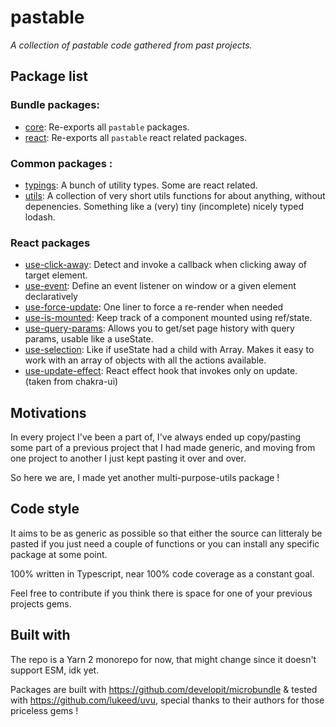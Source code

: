 # pastable

_A collection of pastable code gathered from past projects._

## Package list

### Bundle packages:

-   [core](./packages/core/README.md): Re-exports all `pastable` packages.
-   [react](./packages/react/README.md): Re-exports all `pastable` react related packages.

### Common packages :

-   [typings](./packages/typings/README.md): A bunch of utility types. Some are react related.
-   [utils](./packages/utils/README.md): A collection of very short utils functions for about anything, without depenencies. Something like a (very) tiny (incomplete) nicely typed lodash.

### React packages

-   [use-click-away](./packages/use-click-away/README.md): Detect and invoke a callback when clicking away of target element.
-   [use-event](./packages/use-event/README.md): Define an event listener on window or a given element declaratively
-   [use-force-update](./packages/use-force-update/README.md): One liner to force a re-render when needed
-   [use-is-mounted](./packages/use-is-mounted/README.md): Keep track of a component mounted using ref/state.
-   [use-query-params](./packages/use-query-params/README.md): Allows you to get/set page history with query params, usable like a useState.
-   [use-selection](./packages/use-selection/README.md): Like if useState had a child with Array. Makes it easy to work with an array of objects with all the actions available.
-   [use-update-effect](./packages/use-update-effect/README.md): React effect hook that invokes only on update. (taken from chakra-ui)

## Motivations

In every project I've been a part of, I've always ended up copy/pasting some part of a previous project that I had made generic, and moving from one project to another I just kept pasting it over and over.

So here we are, I made yet another multi-purpose-utils package !

## Code style

It aims to be as generic as possible so that either the source can litteraly be pasted if you just need a couple of functions or you can install any specific package at some point.

100% written in Typescript, near 100% code coverage as a constant goal.

Feel free to contribute if you think there is space for one of your previous projects gems.

## Built with

The repo is a Yarn 2 monorepo for now, that might change since it doesn't support ESM, idk yet.

Packages are built with https://github.com/developit/microbundle & tested with https://github.com/lukeed/uvu, special thanks to their authors for those priceless gems !
